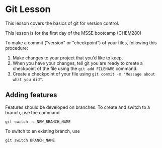 # Git Lesson

This lesson covers the basics of git for version control.

This lesson is for the first day of the MSSE bootcamp (CHEM280)

To make a commit ("version" or "checkpoint") of your files, following this procedure:

1. Make changes to your project that you'd like to keep.
2. When you have your changes, tell git you are ready to create a checkpoint of the file using the `git add FILENAME` command.
3. Create a checkpoint of your file using `git commit -m "Message about what you did"`.  

## Adding features
Features should be developed on branches.
To create and switch to a branch, use the command

`git switch -c NEW_BRANCH_NAME`

To switch to an existing branch, use

`git switch BRANCH_NAME`
